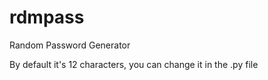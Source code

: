 # rdmpass
Random Password Generator

By default it's 12 characters, you can change it in the .py file
